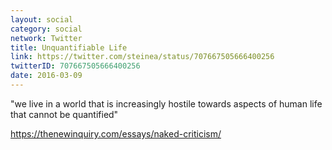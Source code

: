 ```yaml
---
layout: social
category: social
network: Twitter
title: Unquantifiable Life
link: https://twitter.com/steinea/status/707667505666400256
twitterID: 707667505666400256
date: 2016-03-09
---
```


"we live in a world that is increasingly hostile towards aspects of human life that cannot be quantified"

<https://thenewinquiry.com/essays/naked-criticism/>
